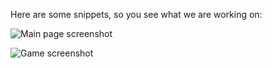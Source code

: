Here are some snippets, so you see what we are working on:

![Main page screenshot](https://user-images.githubusercontent.com/63261287/229396919-ceef4525-c469-424a-a475-f62f59ae5ebc.png)

![Game screenshot](https://user-images.githubusercontent.com/63261287/229396941-a979c68b-fc8b-441b-8b52-12f599a1b141.png)
